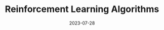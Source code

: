 ---
layout: page
title: "Reinforcement Learning Algorithms"
description: "A library filled with my implentation of reinforcement learning algorithms."
date: 2023-07-28
redirect: "https://github.com/ahadjawaid/rl-algorithms"
img: "assets/img/robot.png"
---